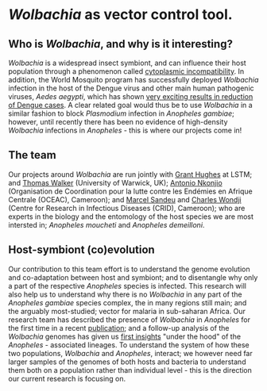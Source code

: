 # _Wolbachia_ as vector control tool. #

## Who is _Wolbachia_, and why is it interesting? ##

_Wolbachia_ is a widespread insect symbiont, and can influence their host population through a phenomenon called [cytoplasmic incompatibility](https://en.wikipedia.org/wiki/Cytoplasmic_incompatibility). In addition, the World Mosquito program has successfully deployed _Wolbachia_ infection in the host of the Dengue virus and other main human pathogenic viruses, _Aedes aegypti_, which has shown [very exciting results in reduction of Dengue cases](https://www.worldmosquitoprogram.org/en/work/wolbachia-method/how-it-works). A clear related goal would thus be to use _Wolbachia_ in a similar fashion to block _Plasmodium_ infection in _Anopheles gambiae_; however, until recently there has been no evidence of high-density _Wolbachia_ infections in _Anopheles_ - this is where our projects come in!

## The team ##

Our projects around _Wolbachia_ are run jointly with [Grant Hughes](https://www.lstmed.ac.uk/about/people/dr-grant-hughes) at LSTM; and [Thomas Walker](https://warwick.ac.uk/fac/sci/lifesci/people/twalker) (University of Warwick, UK); [Antonio Nkonjio](https://www.researchgate.net/profile/Christophe-Antonio-Nkondjio) (Organisation de Coordination pour la lutte contre les Endémies en Afrique Centrale (OCEAC), Cameroon); and [Marcel Sandeu](https://crid-cam.net/scientist/postdocs/dr-marcel-sandeu/) and [Charles Wondji](https://www.lstmed.ac.uk/about/people/professor-charles-wondji) (Centre for Research in Infectious Diseases (CRID), Cameroon); who are experts in the biology and the entomology of the host species we are most intersted in; _Anopheles moucheti_ and _Anopheles demeilloni_.

## Host-symbiont (co)evolution ##

Our contribution to this team effort is to understand the genome evolution and co-adaptation between host and symbiont; and to disentangle why only a part of the respective _Anopheles_ species is infected. This research will also help us to understand why there is no _Wolbachia_ in any part of the _Anopheles gambiae_ species complex, the in many regions still main; and the arguably most-studied; vector for malaria in sub-saharan Africa. Our research team has described the presence of _Wolbachia_ in _Anopheles_ for the first time in a recent [publication](https://europepmc.org/article/ppr/ppr232387); and a follow-up analysis of the _Wolbachia_ genomes has given us [first insights](https://www.microbiologyresearch.org/content/journal/mgen/10.1099/mgen.0.000805) "under the hood" of the _Anopheles_ - associated lineages. To understand the system of how these two populations, _Wolbachia_ and _Anopheles_, interact; we however need far larger samples of the genomes of both hosts and bacteria to understand them both on a population rather than individual level - this is the direction our current research is focusing on.

